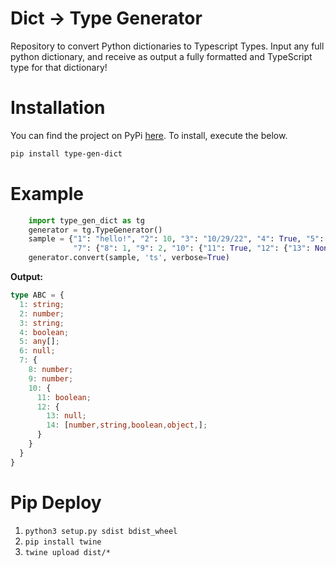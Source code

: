 # Dict -> Type Generator
Repository to convert Python dictionaries to Typescript Types. Input any full python dictionary, and receive as
output a fully formatted and TypeScript type for that dictionary!

# Installation
You can find the project on PyPi [here](https://pypi.org/project/type_gen_dict/0.0.1/). To install, execute the below.
```bash
pip install type-gen-dict
```

# Example
```python
    import type_gen_dict as tg
    generator = tg.TypeGenerator()
    sample = {"1": "hello!", "2": 10, "3": "10/29/22", "4": True, "5": [1, "hi", False], "6": None,
              "7": {"8": 1, "9": 2, "10": {"11": True, "12": {"13": None, "14": (1, "hi", True, set())}}}}
    generator.convert(sample, 'ts', verbose=True)
```
**Output:**
```typescript
type ABC = {
  1: string;
  2: number;
  3: string;
  4: boolean;
  5: any[];
  6: null;
  7: {
    8: number;
    9: number;
    10: {
      11: boolean;
      12: {
        13: null;
        14: [number,string,boolean,object,];
      }
    }
  }
}
```

# Pip Deploy
1. `python3 setup.py sdist bdist_wheel`
2. `pip install twine`
3. `twine upload dist/*`
